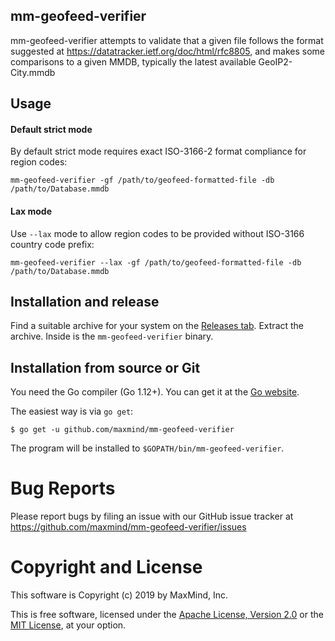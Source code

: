 ## mm-geofeed-verifier

mm-geofeed-verifier attempts to validate that a given file follows the format
suggested at https://datatracker.ietf.org/doc/html/rfc8805, and
makes some comparisons to a given MMDB, typically the latest available GeoIP2-City.mmdb

## Usage

#### Default strict mode

By default strict mode requires exact ISO-3166-2 format compliance for region codes:

`mm-geofeed-verifier -gf /path/to/geofeed-formatted-file -db /path/to/Database.mmdb`

#### Lax mode

Use `--lax` mode to allow region codes to be provided without ISO-3166 country code prefix:

`mm-geofeed-verifier --lax -gf /path/to/geofeed-formatted-file -db /path/to/Database.mmdb`

## Installation and release

Find a suitable archive for your system on the [Releases
tab](https://github.com/maxmind/mm-geofeed-verifier/releases). Extract the
archive. Inside is the `mm-geofeed-verifier` binary.

## Installation from source or Git

You need the Go compiler (Go 1.12+). You can get it at the [Go
website](https://golang.org).

The easiest way is via `go get`:

    $ go get -u github.com/maxmind/mm-geofeed-verifier

The program will be installed to `$GOPATH/bin/mm-geofeed-verifier`.

# Bug Reports

Please report bugs by filing an issue with our GitHub issue tracker at
https://github.com/maxmind/mm-geofeed-verifier/issues

# Copyright and License

This software is Copyright (c) 2019 by MaxMind, Inc.

This is free software, licensed under the [Apache License, Version
2.0](LICENSE-APACHE) or the [MIT License](LICENSE-MIT), at your option.
